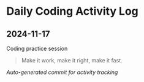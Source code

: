 # Daily Coding Activity Log

## 2024-11-17

Coding practice session

> Make it work, make it right, make it fast.

*Auto-generated commit for activity tracking*
